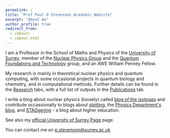 ```yaml
---
permalink: /
title: "Prof Paul D Stevenson Academic Website"
excerpt: "About me"
author_profile: true
redirect_from: 
  - /about/
  - /about.html
---
```


I am a Professor in the School of Maths and Physics of the [University of Surrey](http://www.surrey.ac.uk),  member of the [Nuclear Physics Group](https://www.surrey.ac.uk/theoretical-nuclear-physics-group) and the [Quantum Foundations and Technology](https://www.surrey.ac.uk/quantum-foundations-centre) group, and an AWE William Penney Fellow.

My research is mainly in theoretical nuclear physics and quantum computing, with some occasional projects in quantum biology and chemsitry, and in computational methods.  Further details can be found in the [Research](/research) tabs, with a full list of outputs in the [Publications](/publications) tab.

I write a blog about nuclear physics (loosely) called [blog of the isotopes](http://blogoftheisotopes.blogspot.com) and contribute occassionally to blogs about [plotting](http://spplotters.blogspot.com), the [Physics Department's blog](http://blogs.surrey.ac.uk/physics), and [STAGgering](http://blogs.surrey.ac.uk/STAGgering) - a blog about higher education.

See also my [official University of Surrey Page](https://www.surrey.ac.uk/people/paul-stevenson) page.

You can contact me on [p.stevenson@surrey.ac.uk](mailto:p.stevenson@surrey.ac.uk)
